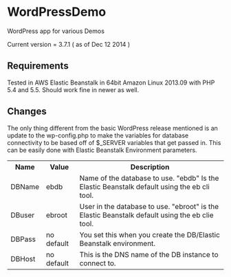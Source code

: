 WordPressDemo
=============

WordPress app for various Demos

Current version = 3.7.1 ( as of Dec 12 2014 )

Requirements
------------
Tested in AWS Elastic Beanstalk in 64bit Amazon Linux 2013.09 with PHP 5.4 and 5.5. Should work fine in newer as well.

Changes
------------
The only thing different from the basic WordPress release mentioned is an update to the wp-config.php to make the variables for database connectivity to be based off of $_SERVER variables that get passed in. This can be easily done with Elastic Beanstalk Environment parameters.

<table>
  <tr>
    <th>Name</th>
    <th>Value</th>
    <th>Description</th>
  </tr>
  <tr>
    <td>DBName</td>
    <td>ebdb</td>
    <td>Name of the database to use. "ebdb" Is the Elastic Beanstalk default using the eb cli tool.</td>
  </tr>
  <tr>
    <td>DBuser</td>
    <td>ebroot</td>
    <td>User in the database to use. "ebroot" is the Elastic Beanstalk default using the eb clie tool.</td>
  </tr>
  <tr>
    <td>DBPass</td>
    <td>no default</td>
    <td>You set this when you create the DB/Elastic Beanstalk environment.</td>
  </tr>
  <tr>
    <td>DBHost</td>
    <td>no default</td>
    <td>This is the DNS name of the DB instance to connect to.</td>
  </tr>
</table>



